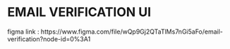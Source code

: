 # EMAIL VERIFICATION UI
<p>figma link : https://www.figma.com/file/wQp9Gj2QTaTlMs7nGi5aFo/email-verification?node-id=0%3A1 </p>
